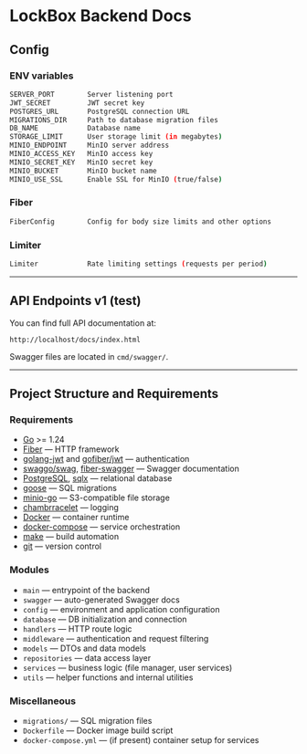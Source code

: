 # LockBox Backend Docs

## Config

### ENV variables

```bash
SERVER_PORT        Server listening port
JWT_SECRET         JWT secret key
POSTGRES_URL       PostgreSQL connection URL
MIGRATIONS_DIR     Path to database migration files
DB_NAME            Database name
STORAGE_LIMIT      User storage limit (in megabytes)
MINIO_ENDPOINT     MinIO server address
MINIO_ACCESS_KEY   MinIO access key
MINIO_SECRET_KEY   MinIO secret key
MINIO_BUCKET       MinIO bucket name
MINIO_USE_SSL      Enable SSL for MinIO (true/false)
```

### Fiber

```bash
FiberConfig        Config for body size limits and other options
```

### Limiter

```bash
Limiter            Rate limiting settings (requests per period)
```

---

## API Endpoints v1 (test)

You can find full API documentation at:

```
http://localhost/docs/index.html
```

Swagger files are located in `cmd/swagger/`.

---

## Project Structure and Requirements

### Requirements

- [Go](https://go.dev/) >= 1.24
- [Fiber](https://github.com/gofiber/fiber) — HTTP framework
- [golang-jwt](https://github.com/golang-jwt/jwt) and [gofiber/jwt](https://github.com/gofiber/jwt) — authentication
- [swaggo/swag](https://github.com/swaggo/swag), [fiber-swagger](https://github.com/swaggo/fiber-swagger) — Swagger documentation
- [PostgreSQL](https://www.postgresql.org/), [sqlx](https://github.com/jmoiron/sqlx) — relational database
- [goose](https://github.com/pressly/goose) — SQL migrations
- [minio-go](https://github.com/minio/minio-go) — S3-compatible file storage
- [chambrracelet](https://github.com/charmbracelet/log) — logging
- [Docker](https://www.docker.com/) — container runtime
- [docker-compose](https://docs.docker.com/compose/) — service orchestration
- [make](https://www.gnu.org/software/make/) — build automation
- [git](https://git-scm.com/) — version control

### Modules

- `main` — entrypoint of the backend
- `swagger` — auto-generated Swagger docs
- `config` — environment and application configuration
- `database` — DB initialization and connection
- `handlers` — HTTP route logic
- `middleware` — authentication and request filtering
- `models` — DTOs and data models
- `repositories` — data access layer
- `services` — business logic (file manager, user services)
- `utils` — helper functions and internal utilities

### Miscellaneous

- `migrations/` — SQL migration files
- `Dockerfile` — Docker image build script
- `docker-compose.yml` — (if present) container setup for services
